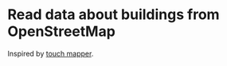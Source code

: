 # Read data about buildings from OpenStreetMap

Inspired by [touch mapper](https://touch-mapper.org/en/).
